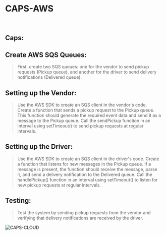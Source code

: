# CAPS-AWS
<br>

## Caps:

## Create AWS SQS Queues:

>First, create two SQS queues: one for the vendor to send pickup requests (Pickup queue), and another for the driver to send delivery notifications (Delivered queue).

## Setting up the Vendor:

>Use the AWS SDK to create an SQS client in the vendor's code.
>Create a function that sends a pickup request to the Pickup queue. This function should generate the required event data and send it as a message to the Pickup queue.
>Call the sendPickup function in an interval using setTimeout() to send pickup requests at regular intervals.

## Setting up the Driver:

>Use the AWS SDK to create an SQS client in the driver's code.
>Create a function that listens for new messages in the Pickup queue. If a message is present, the function should receive the message, parse it, and send a delivery notification to the Delivered queue.
>Call the handlePickup() function in an interval using setTimeout() to listen for new pickup requests at regular intervals.

## Testing:

>Test the system by sending pickup requests from the vendor and verifying that delivery notifications are received by the driver.


![CAPS-CLOUD](https://i.ibb.co/XsR8CSb/caps-aws.jpg)